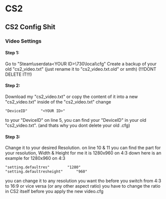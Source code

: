 # CS2
## CS2 Config Shit

### Video Settings
#### Step 1:
Go to "Steam\userdata\<YOUR ID>\730\local\cfg"
Create a backup of your old "cs2_video.txt" (just rename it to "cs2_video.txt.old" or smth) (!!!DONT DELETE IT!!!)
#### Step 2:
Download my "cs2_video.txt" or copy the content of it into a new "cs2_video.txt"
inside of the "cs2_video.txt" change 
```
"DeviceID"		"<YOUR ID>"
```
to your "DeviceID" on line 5, you can find your "DeviceID" in your old "cs2_video.txt". (and thats why you dont delete your old .cfg)
#### Step 3:
Change it to your desired Resolution.
on line 10 & 11 you can find the part for your resolution, Width & Height
for me it is 1280x960 on 4:3
down here is an example for 1280x960 on 4:3
```
"setting.defaultres"		"1280"
"setting.defaultresheight"		"960"
```
you can change it to any resolution you want tho
before you switch from 4:3 to 16:9 or vice versa (or any other aspect ratio) you have to change the ratio in CS2 itself before you apply the new video.cfg
